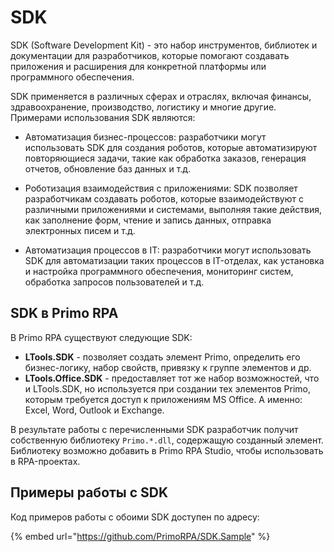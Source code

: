 # SDK

SDK (Software Development Kit) - это набор инструментов, библиотек и документации для разработчиков, которые помогают создавать приложения и расширения для конкретной платформы или программного обеспечения.

SDK применяется в различных сферах и отраслях, включая финансы, здравоохранение, производство, логистику и многие другие. Примерами использования SDK являются:

- Автоматизация бизнес-процессов: разработчики могут использовать SDK для создания роботов, которые автоматизируют повторяющиеся задачи, такие как обработка заказов, генерация отчетов, обновление баз данных и т.д.

- Роботизация взаимодействия с приложениями: SDK позволяет разработчикам создавать роботов, которые взаимодействуют с различными приложениями и системами, выполняя такие действия, как заполнение форм, чтение и запись данных, отправка электронных писем и т.д.

- Автоматизация процессов в IT: разработчики могут использовать SDK для автоматизации таких процессов в IT-отделах, как установка и настройка программного обеспечения, мониторинг систем, обработка запросов пользователей и т.д.

## SDK в Primo RPA

В Primo RPA существуют следующие SDK:
* **LTools.SDK** - позволяет создать элемент Primo, определить его бизнес-логику, набор свойств, привязку к группе элементов и др. 
* **LTools.Office.SDK** - предоставляет тот же набор возможностей, что и LTools.SDK, но используется при создании тех элементов Primo, которым требуется доступ к приложениям MS Office. А именно: Excel, Word, Outlook и Exchange. 

В результате работы с перечисленными SDK разработчик получит собственную библиотеку `Primo.*.dll`, содержащую созданный элемент. Библиотеку возможно добавить в Primo RPA Studio, чтобы использовать в RPA-проектах.

## Примеры работы с SDK

Код примеров работы с обоими SDK доступен по адресу:

{% embed url="https://github.com/PrimoRPA/SDK.Sample" %}

